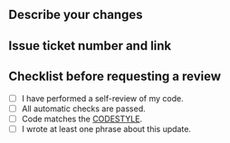 ## Describe your changes

## Issue ticket number and link

## Checklist before requesting a review
- [ ] I have performed a self-review of my code.
- [ ] All automatic checks are passed.
- [ ] Code matches the [CODESTYLE](../CODESTYLE.md).
- [ ] I wrote at least one phrase about this update.
